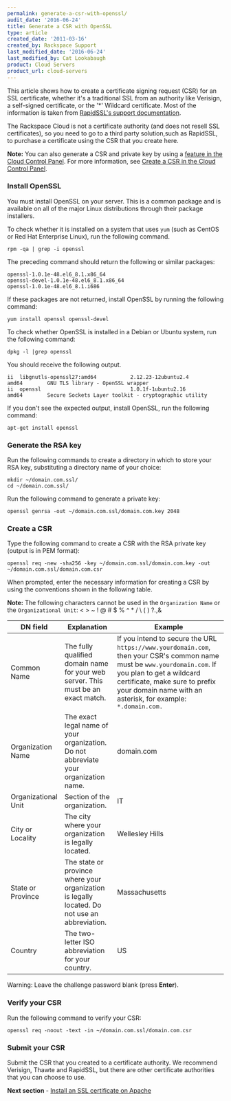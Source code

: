 ```yaml
---
permalink: generate-a-csr-with-openssl/
audit_date: '2016-06-24'
title: Generate a CSR with OpenSSL
type: article
created_date: '2011-03-16'
created_by: Rackspace Support
last_modified_date: '2016-06-24'
last_modified_by: Cat Lookabaugh
product: Cloud Servers
product_url: cloud-servers
---
```


This article shows how to create a certificate signing request (CSR) for an SSL
certificate, whether it's a traditional SSL from an authority like Verisign, a
self-signed certificate, or the '\*' Wildcard certificate. Most of the information is
taken from [RapidSSL's support documentation](http://www.rapidssl.com/ssl-certificate-support/generate-csr/Apache2.htm).

The Rackspace Cloud is not a certificate authority (and does not resell SSL certificates),
so you need to go to a third party solution,such as RapidSSL, to purchase a certificate
using the CSR that you create here.

**Note:** You can also generate a CSR and private key by using a
[feature in the Cloud Control Panel](https://csrgenerator.rackspace.com/). For more
information, see [Create a CSR in the Cloud Control Panel](/how-to/create-a-csr-in-the-cloud-control-panel).

### Install OpenSSL

You must install OpenSSL on your server. This is a common package and is
available on all of the major Linux distributions through their package installers.

To check whether it is installed on a system that uses `yum` (such as CentOS or Red Hat
Enterprise Linux), run the following command.

    rpm -qa | grep -i openssl

The preceding command should return the following or similar packages:

    openssl-1.0.1e-48.el6_8.1.x86_64
    openssl-devel-1.0.1e-48.el6_8.1.x86_64
    openssl-1.0.1e-48.el6_8.1.i686

If these packages are not returned, install OpenSSL by running the following command:

    yum install openssl openssl-devel

To check whether OpenSSL is installed in a Debian or Ubuntu system, run the following
command:

    dpkg -l |grep openssl

You should receive the following output.

    ii  libgnutls-openssl27:amd64           2.12.23-12ubuntu2.4              amd64        GNU TLS library - OpenSSL wrapper
    ii  openssl                             1.0.1f-1ubuntu2.16               amd64        Secure Sockets Layer toolkit - cryptographic utility

If you don't see the expected output, install OpenSSL, run the following command:

    apt-get install openssl

### Generate the RSA key

Run the following commands to create a directory in which to store your RSA key,
substituting a directory name of your choice:

    mkdir ~/domain.com.ssl/
    cd ~/domain.com.ssl/

Run the following command to generate a private key:

    openssl genrsa -out ~/domain.com.ssl/domain.com.key 2048

### Create a CSR

Type the following command to create a CSR with the RSA private key
(output is in PEM format):

    openssl req -new -sha256 -key ~/domain.com.ssl/domain.com.key -out ~/domain.com.ssl/domain.com.csr

When prompted, enter the necessary information for creating a CSR by using the conventions
shown in the following table.

**Note:** The following characters cannot be used in the `Organization Name` or the
`Organizational Unit`: < > ~ ! @ # $ % ^ * / \ ( ) ?.,&

| DN field | Explanation | Example |
| -------- | ----------- | ------- |
| Common Name | The fully qualified domain  name for your web  server. This must be an  exact match. | If you intend to secure the URL `https://www.yourdomain.com`, then  your CSR's common name must be `www.yourdomain.com`. If you plan to get a wildcard certificate, make sure to prefix your domain name with an  asterisk, for example: `*.domain.com.` |
| Organization Name | The exact legal name of your organization. Do not abbreviate your organization name. | domain.com |
| Organizational Unit | Section of the organization. | IT |
| City or Locality | The city where your organization is legally  located. | Wellesley Hills |
| State or Province | The state or province where your organization  is legally located. Do not use an abbreviation. | Massachusetts |
| Country | The two-letter ISO abbreviation for your country. | US |

Warning: Leave the challenge password blank (press **Enter**).

### Verify your CSR

Run the following command to verify your CSR:

    openssl req -noout -text -in ~/domain.com.ssl/domain.com.csr

### Submit your CSR

Submit the CSR that you created to a certificate authority. We recommend
Verisign, Thawte and RapidSSL, but there are other certificate authorities that
you can choose to use.

**Next section** - [Install an SSL certificate on Apache](/how-to/installing-an-ssl-certificate-on-apache)
